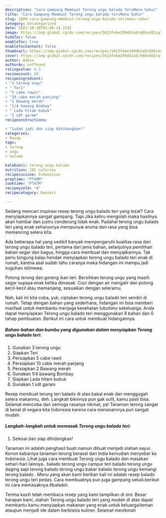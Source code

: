 ```yaml
---
description: "Cara Gampang Membuat Terong ungu balado teriMenu Sahur"
title: "Cara Gampang Membuat Terong ungu balado teriMenu Sahur"
slug: 1000-cara-gampang-membuat-terong-ungu-balado-terimenu-sahur
category: Uncategorized
date: 2022-10-30T05:08:14.224Z
image: https://img-global.cpcdn.com/recipes/5623febe299db1a8/680x482cq70/terong-ungu-balado-teri-foto-resep-utama.jpg
hideToc: false
enableToc: true
enableTocContent: false
thumbnail: https://img-global.cpcdn.com/recipes/5623febe299db1a8/680x482cq70/terong-ungu-balado-teri-foto-resep-utama.jpg
cover: https://img-global.cpcdn.com/recipes/5623febe299db1a8/680x482cq70/terong-ungu-balado-teri-foto-resep-utama.jpg
author: Admin
authorAv: notfound
ratingvalue: 4.3
reviewcount: 24
recipeingredient:
- "3 terong ungu"
- " Teri"
- "5 cabe rawit"
- "10 cabe merah panjang"
- "2 Bawang merah"
- "1/4 bawang Bombay"
- " Lada hitam bubuk"
- "1 sdt garam"
recipeinstructions:

- "Sudah jadi dan siap dihidangkan!"
categories:
- Resep
tags:
- terong
- ungu
- balado

katakunci: terong ungu balado 
nutrition: 281 calories
recipecuisine: Indonesian
preptime: "PT40M"
cooktime: "PT47M"
recipeyield: "4"
recipecategory: Dessert

---
```



Sedang mencari inspirasi resep terong ungu balado teri yang lezat? Cara menyiapkannya sangat gampang. Tapi Jika keliru mengolah maka hasilnya akan hambar dan justru cenderung tidak enak. Padahal terong ungu balado teri yang enak seharusnya mempunyai aroma dan rasa yang bisa memancing selera kita.


Ada beberapa hal yang sedikit banyak mempengaruhi kualitas rasa dari terong ungu balado teri, pertama dari jenis bahan, selanjutnya pemilihan bahan segar dan bagus, hingga cara membuat dan menyajikannya. Tak perlu bingung kalau hendak menyiapkan terong ungu balado teri enak di rumah, karena asal sudah tahu caranya maka hidangan ini mampu jadi suguhan istimewa.

Potong terong dan goreng ikan teri. Bersihkan terung ungu yang masih segar supaya enak ketika dimasak. Cuci dengan air mengalir dan potong kecil-kecil atau memanjang, sesuaikan dengan seleramu.


Nah, kali ini kita coba, yuk, ciptakan terong ungu balado teri sendiri di rumah. Tetap dengan bahan yang sederhana, hidangan ini bisa memberi manfaat untuk membantu menjaga kesehatan tubuhmu sekeluarga. Anda dapat menyiapkan Terong ungu balado teri menggunakan 8 bahan dan 0 tahap pembuatan. Berikut ini cara untuk membuat hidangannya.

<!--inarticleads1-->

##### Bahan-bahan dan bumbu yang digunakan dalam menyiapkan Terong ungu balado teri:

1. Gunakan 3 terong ungu
1. Siapkan  Teri
1. Persiapkan 5 cabe rawit
1. Persiapkan 10 cabe merah panjang
1. Persiapkan 2 Bawang merah
1. Gunakan 1/4 bawang Bombay
1. Siapkan  Lada hitam bubuk
1. Gunakan 1 sdt garam


Resep membuat terung teri balado di atas bakal enak dan menggugah selera makanmu, deh. Langkah bikinnya pun gak sulit, kamu pasti bisa. Selamat mencoba dan semoga rasanya nikmat, ya! Tanaman terong sangat di kenal di negara kita Indonesia karena cara menanamnya pun sangat mudah. 

<!--inarticleads2-->

##### Langkah-langkah untuk memasak Terong ungu balado teri:


1. Selesai dan siap dihidangkan!

Tanaman ini adalah penghasil buah namun dibuat menjadi olahan sayur. Konon kabarnya tanaman terong berasal dari India kemudian menyebar ke Indonesia. Lihat juga cara membuat Terong ungu balado dan masakan sehari-hari lainnya.. balado terong ungu campur teri balado terong ungu daging sapi terong balado terong ungu bakar balado terong ungu kemangi terong balado . Menu yang akan kami berikan kali ini adalah resep balado terong ungu teri pedas. Cara membuatnya pun juga gampang sekali.berikut ini cara memasaknya.#baladot. 

Terima kasih telah membaca resep yang kami tampilkan di sini. Besar harapan kami, olahan Terong ungu balado teri yang mudah di atas dapat membantu kamu menyiapkan makanan yang enak untuk keluarga/teman ataupun menjadi ide dalam berbisnis kuliner. Selamat menikmati
